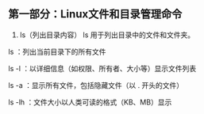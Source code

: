## 第一部分：Linux文件和目录管理命令  
1. ls（列出目录内容）
ls 用于列出目录中的文件和文件夹。

ls ：列出当前目录下的所有文件

ls -l ：以详细信息（如权限、所有者、大小等）显示文件列表

ls -a ：显示所有文件，包括隐藏文件（以 . 开头的文件）

ls -lh ：文件大小以人类可读的格式（KB、MB）显示
